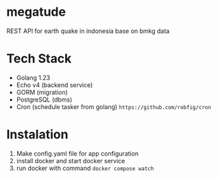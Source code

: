 # megatude

REST API for earth quake in indonesia base on bmkg data

# Tech Stack

- Golang 1.23
- Echo v4 (backend service)
- GORM (migration)
- PostgreSQL (dbms)
- Cron (schedule tasker from golang) `https://github.com/robfig/cron`

# Instalation

1. Make config.yaml file for app configuration
2. install docker and start docker service
3. run docker with command `docker compose watch`
